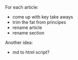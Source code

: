 For each article:

- come up with key take aways
- trim the fat from principes
- rename article
- rename section

Another idea:

- md to html script?
